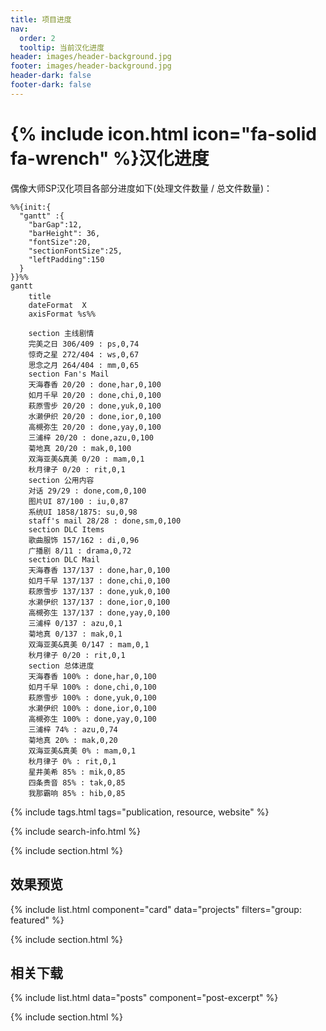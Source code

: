 ```yaml
---
title: 项目进度
nav:
  order: 2
  tooltip: 当前汉化进度
header: images/header-background.jpg
footer: images/header-background.jpg
header-dark: false
footer-dark: false
---
```


# {% include icon.html icon="fa-solid fa-wrench" %}汉化进度

偶像大师SP汉化项目各部分进度如下(处理文件数量 / 总文件数量)：

```mermaid!
%%{init:{
  "gantt" :{
    "barGap":12,
    "barHeight": 36,
    "fontSize":20,
    "sectionFontSize":25,
    "leftPadding":150
  }
}}%%
gantt
    title 　
    dateFormat  X
    axisFormat %s%%

    section 主线剧情
    完美之日 306/409 : ps,0,74
    惊奇之星 272/404 : ws,0,67
    思念之月 264/404 : mm,0,65
    section Fan's Mail
    天海春香 20/20 : done,har,0,100
    如月千早 20/20 : done,chi,0,100
    萩原雪步 20/20 : done,yuk,0,100
    水濑伊织 20/20 : done,ior,0,100
    高槻弥生 20/20 : done,yay,0,100
    三浦梓 20/20 : done,azu,0,100
    菊地真 20/20 : mak,0,100
    双海亚美&真美 0/20 : mam,0,1
    秋月律子 0/20 : rit,0,1
    section 公用内容
    对话 29/29 : done,com,0,100
    图片UI 87/100 : iu,0,87
    系统UI 1858/1875: su,0,98
    staff's mail 28/28 : done,sm,0,100
    section DLC Items
    歌曲服饰 157/162 : di,0,96
    广播剧 8/11 : drama,0,72
    section DLC Mail
    天海春香 137/137 : done,har,0,100
    如月千早 137/137 : done,chi,0,100
    萩原雪步 137/137 : done,yuk,0,100
    水濑伊织 137/137 : done,ior,0,100
    高槻弥生 137/137 : done,yay,0,100
    三浦梓 0/137 : azu,0,1
    菊地真 0/137 : mak,0,1
    双海亚美&真美 0/147 : mam,0,1
    秋月律子 0/20 : rit,0,1
    section 总体进度
    天海春香 100% : done,har,0,100
    如月千早 100% : done,chi,0,100
    萩原雪步 100% : done,yuk,0,100
    水濑伊织 100% : done,ior,0,100
    高槻弥生 100% : done,yay,0,100
    三浦梓 74% : azu,0,74
    菊地真 20% : mak,0,20
    双海亚美&真美 0% : mam,0,1
    秋月律子 0% : rit,0,1
    星井美希 85% : mik,0,85
    四条贵音 85% : tak,0,85
    我那霸响 85% : hib,0,85
```

{% include tags.html tags="publication, resource, website" %}

{% include search-info.html %}

{% include section.html %}

## 效果预览

{% include list.html component="card" data="projects" filters="group: featured" %}

{% include section.html %}

## 相关下载

{% include list.html data="posts" component="post-excerpt" %}

{% include section.html %}